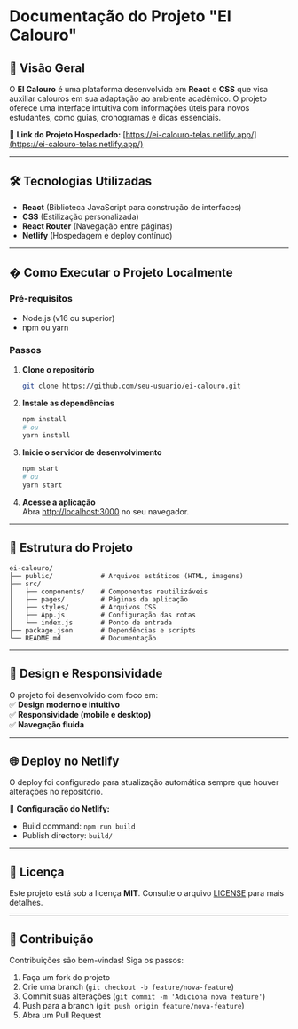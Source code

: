 # Documentação do Projeto "EI Calouro"  

## 📌 Visão Geral  

O **EI Calouro** é uma plataforma desenvolvida em **React** e **CSS** que visa auxiliar calouros em sua adaptação ao ambiente acadêmico. O projeto oferece uma interface intuitiva com informações úteis para novos estudantes, como guias, cronogramas e dicas essenciais.  

🔗 **Link do Projeto Hospedado:** [https://ei-calouro-telas.netlify.app/](https://ei-calouro-telas.netlify.app/)  

---

## 🛠️ Tecnologias Utilizadas  

- **React** (Biblioteca JavaScript para construção de interfaces)  
- **CSS** (Estilização personalizada)  
- **React Router** (Navegação entre páginas)  
- **Netlify** (Hospedagem e deploy contínuo)  

---

## � Como Executar o Projeto Localmente  

### Pré-requisitos  
- Node.js (v16 ou superior)  
- npm ou yarn  

### Passos  
1. **Clone o repositório**  
   ```sh
   git clone https://github.com/seu-usuario/ei-calouro.git
   ```  

2. **Instale as dependências**  
   ```sh
   npm install
   # ou
   yarn install
   ```  

3. **Inicie o servidor de desenvolvimento**  
   ```sh
   npm start
   # ou
   yarn start
   ```  

4. **Acesse a aplicação**  
   Abra [http://localhost:3000](http://localhost:3000) no seu navegador.  

---

## 📂 Estrutura do Projeto  

```
ei-calouro/  
├── public/            # Arquivos estáticos (HTML, imagens)  
├── src/  
│   ├── components/    # Componentes reutilizáveis  
│   ├── pages/         # Páginas da aplicação  
│   ├── styles/        # Arquivos CSS  
│   ├── App.js         # Configuração das rotas  
│   └── index.js       # Ponto de entrada  
├── package.json       # Dependências e scripts  
└── README.md          # Documentação  
```  

---

## 🎨 Design e Responsividade  

O projeto foi desenvolvido com foco em:  
✅ **Design moderno e intuitivo**  
✅ **Responsividade (mobile e desktop)**  
✅ **Navegação fluida**  

---

## 🌐 Deploy no Netlify  

O deploy foi configurado para atualização automática sempre que houver alterações no repositório.  

🔧 **Configuração do Netlify:**  
- Build command: `npm run build`  
- Publish directory: `build/`  

---

## 📜 Licença  

Este projeto está sob a licença **MIT**. Consulte o arquivo [LICENSE](LICENSE) para mais detalhes.  

---

## 🤝 Contribuição  

Contribuições são bem-vindas! Siga os passos:  
1. Faça um fork do projeto  
2. Crie uma branch (`git checkout -b feature/nova-feature`)  
3. Commit suas alterações (`git commit -m 'Adiciona nova feature'`)  
4. Push para a branch (`git push origin feature/nova-feature`)  
5. Abra um Pull Request  
